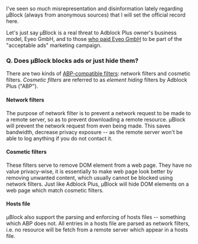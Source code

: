 I've seen so much misrepresentation and disinformation lately regarding µBlock (always from anonymous sources) that I will set the official record here.

Let's just say µBlock is a real threat to Adblock Plus owner's business model, Eyeo GmbH, and to those [who paid Eyeo GmbH](http://9to5google.com/2015/02/02/google-along-with-amazon-microsoft-reportedly-paying-adblock-to-unblock-ads/) to be part of the "acceptable ads" marketing campaign.

### Q. Does µBlock blocks ads or just hide them?

There are two kinds of [ABP-compatible filters](https://adblockplus.org/en/filters): network filters and cosmetic filters. _Cosmetic filters_ are referred to as _element hiding_ filters by Adblock Plus ("ABP").

#### Network filters

The purpose of network filter is to prevent a network request to be made to a remote server, so as to prevent downloading a remote resource. µBlock will prevent the network request from even being made. This saves bandwidth, decrease privacy exposure -- as the remote server won't be able to log anything if you do not contact it.

#### Cosmetic filters

These filters serve to remove DOM element from a web page. They have no value privacy-wise, it is essentially to make web page look better by removing unwanted content, which usually cannot be blocked using network filters. Just like Adblock Plus, µBlock will hide DOM elements on a web page which match cosmetic filters.

#### Hosts file

µBlock also support the parsing and enforcing of hosts files -- something which ABP does not. All entries in a hosts file are parsed as network filters, i.e. no resource will be fetch from a remote server which appear in a hosts file.